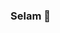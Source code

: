 ### Selam 👋

<!--
**seymanur53/seymanur53** is a ✨ _special_ ✨ repository because its `README.md` (this file) appears on your GitHub profile.

Here are some ideas to get you started:

- 🌱 I’m currently learning software.
- 😄 Yeni şeyler öğrenmek çok güzel.
- ⚡ İnanmak başarmanın yarısıdır.
-->
